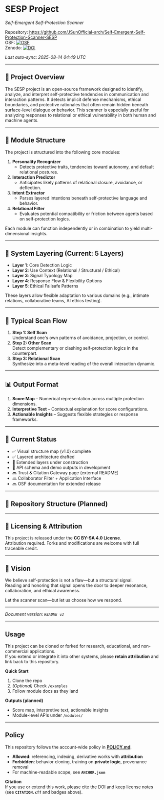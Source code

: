 # SESP Project
*Self-Emergent Self-Protection Scanner*

Repository: https://github.com/JSunOfficial-arch/Self-Emergent-Self-Protection-Scanner-SESP  
OSF: [![OSF](https://img.shields.io/badge/OSF-RECORD-blue?style=flat-square)]()  
Zenodo: [![DOI](https://zenodo.org/badge/DOI/10.5281/zenodo.16777968.svg)](https://doi.org/10.5281/zenodo.16777968)

_Last auto-sync: 2025-08-14 04:49 UTC_

---

## 🧠 Project Overview

The SESP project is an open-source framework designed to identify, analyze, and interpret self-protective tendencies in communication and interaction patterns. It detects implicit defense mechanisms, ethical boundaries, and protective rationales that often remain hidden beneath surface-level dialogue or behavior. This scanner is especially useful for analyzing responses to relational or ethical vulnerability in both human and machine agents.

---

## 📐 Module Structure

The project is structured into the following core modules:

1. **Personality Recognizer**
   - Detects protective traits, tendencies toward autonomy, and default relational postures.
2. **Interaction Predictor**
   - Anticipates likely patterns of relational closure, avoidance, or deflection.
3. **Intent Extractor**
   - Parses layered intentions beneath self-protective language and behavior.
4. **Relational Filter**
   - Evaluates potential compatibility or friction between agents based on self-protection logics.

Each module can function independently or in combination to yield multi-dimensional insights.

---

## 🧩 System Layering (Current: 5 Layers)

- **Layer 1**: Core Detection Logic  
- **Layer 2**: Use Context (Relational / Structural / Ethical)  
- **Layer 3**: Signal Typology Map  
- **Layer 4**: Response Flow & Flexibility Options  
- **Layer 5**: Ethical Failsafe Patterns  

These layers allow flexible adaptation to various domains (e.g., intimate relations, collaborative teams, AI ethics testing).

---

## 🔁 Typical Scan Flow

1. **Step 1: Self Scan**  
   Understand one's own patterns of avoidance, projection, or control.
2. **Step 2: Other Scan**  
   Detect complementary or clashing self-protection logics in the counterpart.
3. **Step 3: Relational Scan**  
   Synthesize into a meta-level reading of the overall interaction dynamic.

---

## 📊 Output Format

1. **Score Map** – Numerical representation across multiple protection dimensions.  
2. **Interpretive Text** – Contextual explanation for score configurations.  
3. **Actionable Insights** – Suggests flexible strategies or response frameworks.

---

## 🚧 Current Status

- ✅ Visual structure map (v1.0) complete  
- ✅ Layered architecture drafted  
- 🔄 Extended layers under construction  
- 🔄 API schema and demo outputs in development  
- 🔜 Trust & Citation Gateway page (external README)  
- 🔜 Collaborator Filter + Application Interface  
- 🔜 OSF documentation for extended release

---

## 🧭 Repository Structure (Planned)

---

## 📎 Licensing & Attribution

This project is released under the **CC BY-SA 4.0 License**.  
Attribution required. Forks and modifications are welcome with full traceable credit.

---

## 🌱 Vision

We believe self-protection is not a flaw—but a structural signal.  
Reading and honoring that signal opens the door to deeper resonance, collaboration, and ethical awareness.

Let the scanner scan—but let us choose how we respond.

---

*Document version: `README v3`*

---

## Usage

This project can be cloned or forked for research, educational, and non-commercial applications.  
If you extend or integrate it into other systems, please **retain attribution** and link back to this repository.

**Quick Start**
1. Clone the repo  
2. *(Optional)* Check `/examples`  
3. Follow module docs as they land

**Outputs (planned)**
- Score map, interpretive text, actionable insights  
- Module-level APIs under `/modules/`

---

## Policy

This repository follows the account-wide policy in **[POLICY.md](./POLICY.md)**.

- **Allowed**: referencing, indexing, derivative works with **attribution**  
- **Forbidden**: behavior cloning, training on **private logic**, provenance removal  
- For machine-readable scope, see **`ANCHOR.json`**

**Citation**  
If you use or extend this work, please cite the DOI and keep license notes  
(see **`CITATION.cff`** and badges above).
